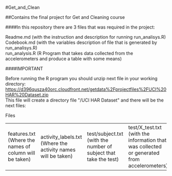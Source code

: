 #Get_and_Clean

##Contains the final project for Get and Cleaning course

####In this repository there are 3 files that was required in the project:

Readme.md           (with the instruction and description for running run_analisys.R)<br /> 
Codebook.md         (with the variables description of file that is generated by run_analisys.R)<br /> 
run_analysis.R      (R Program that takes data collected from the accelerometers and produce a table with some means)<br /> 

####IMPORTANT

Before running the R program you should unzip next file in your working directory:<br /> 
https://d396qusza40orc.cloudfront.net/getdata%2Fprojectfiles%2FUCI%20HAR%20Dataset.zip<br /> 
This file will create a directory file "/UCI HAR Dataset" and there will be the next files:<br /> 
<table>
      <tr>Files<tr>
<td>features.txt          (Where the names of column will be taken)<br /></td>
<td>activity_labels.txt   (Where the activity names will be taken)<br /></td>
<td>test/subject.txt      (with the number of subject that take the test)</td> 
<td>test/X_test.txt       (with the information that was collected or generated from accelerometers)</td>
<td>test/y_test.txt       (with the number of activity that the subject was doing in the test)</td> 
<td>train/subject.txt     (with the number of subject that take the train)</td>
<td>train/X_train.txt     (with the information that was collected or generated from accelerometers)</td>
<td>train/y_train.txt     (with the number of activity that the subject was doing in the train)</td> 
<table>

